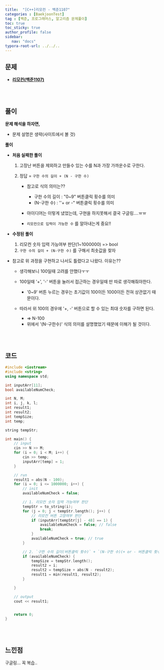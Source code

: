```yaml
---
title:  "[C++]리모컨 - 백준1107"
categories : [BaekjoonTest]
tag : [백준, 프로그래머스, 알고리즘 문제풀이]
toc: true
toc_sticky: true
author_profile: false
sidebar:
   nav: "docs"
typora-root-url: ../../..
---
```




## 문제

* **[리모컨(백준1107)](https://www.acmicpc.net/problem/1107)**

<br><br>

## 풀이

**문제 해석을 하자면,**

* 문제 설명은 생략(사이트에서 볼 것)



**풀이**

- **처음 실패한 풀이**

  1. 고장난 버튼을 제외하고 만들수 있는 수를 N과 가장 가까운수로 구한다.

  2. 정답 = `구한 수의 길이 + (N - 구한 수)`

     * 참고로 식의 의미는??
       * 구한 수의 길이 : "0~9" 버튼클릭 횟수를 의미 
       * (N-구한 수) : ''+ or -" 버튼클릭 횟수를 의미

     * 아이디어는 이렇게 냈었는데, 구현을 하지못해서 결국 구글링....ㅠㅠ
     * `리모컨으로 입력이 가능한 수` 를 알아내는게 중요!!

- **수정된 풀이**

  1. 리모컨 숫자 입력 가능여부 판단(1~1000000) => bool
  2. `구한 수의 길이 + (N-구한 수)` 를 구해서 최솟값을 찾자

- 참고로 위 과정을 구현하고 나서도 틀렸다고 나왔다. 이유는??

  - 생각해보니 100일때 고려를 안했다ㅜㅜ
  - 100일때 '+', '-' 버튼을 눌러서 접근하는 경우일때 만 따로 생각해줘야한다.
    - '0~9' 버튼 누르는 경우는 초기값이 100이든 1000이든 전혀 상관없기 때문이다.

  - 따라서 위 100의 경우에 '+, -' 버튼으로 할 수 있는 최대 숫자를 구하면 된다.
    - => N-100
    - 위에서 '(N-구한수)' 식의 의미를 설명했었기 때문에 이해가 될 것이다.




<br><br>

## 코드

```c++
#include <iostream>
#include <string>
using namespace std;

int inputArr[11];
bool availableNumCheck;

int N, M;
int i, j, k, l;
int result1;
int result2;
int tempSize;
int temp;

string tempStr;

int main() {
	// input
	cin >> N >> M;
	for (i = 0; i < M; i++) {
		cin >> temp;
		inputArr[temp] = 1;
	}

	// run
	result1 = abs(N - 100);
	for (i = 0; i <= 1000000; i++) {
		// init
		availableNumCheck = false;

		// 1. 리모컨 숫자 입력 가능여부 판단
		tempStr = to_string(i);
		for (j = 0; j < tempStr.length(); j++) {
			// 리모컨 버튼 고장여부 판단
			if (inputArr[tempStr[j] - 48] == 1) {
				availableNumCheck = false; // false
				break;
			}
			availableNumCheck = true; // true
		}

		// 2. `구한 수의 길이(버튼클릭 횟수)` + `(N-구한 수)(+ or - 버튼클릭 횟수)` 를 더해서 최솟값 찾자.
		if (availableNumCheck) {
			tempSize = tempStr.length();
			result2 = i;
			result2 = tempSize + abs(N - result2);
			result1 = min(result1, result2);
		}

	}

	// output	
	cout << result1;


	return 0;
}
```

<br><br>

## 느낀점

구글링... 꼭 복습..

